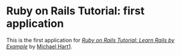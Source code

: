 # Ruby on Rails Tutorial: first application

This is the first application for
[*Ruby on Rails Tutorial: Learn Rails by Example*](http://railstutorial.org/)
by [Michael Hart1](http://michaelhart1.com/).
